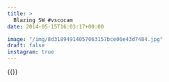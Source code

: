 ```yaml
---
title: >
  Blazing SW #vscocam
date: 2014-05-15T16:03:17+00:00

image: "/img/8d31894914057063157bce06e43d7484.jpg"
draft: false
instagram: true
---
```


{{<photo src="/img/8d31894914057063157bce06e43d7484.jpg">}}
